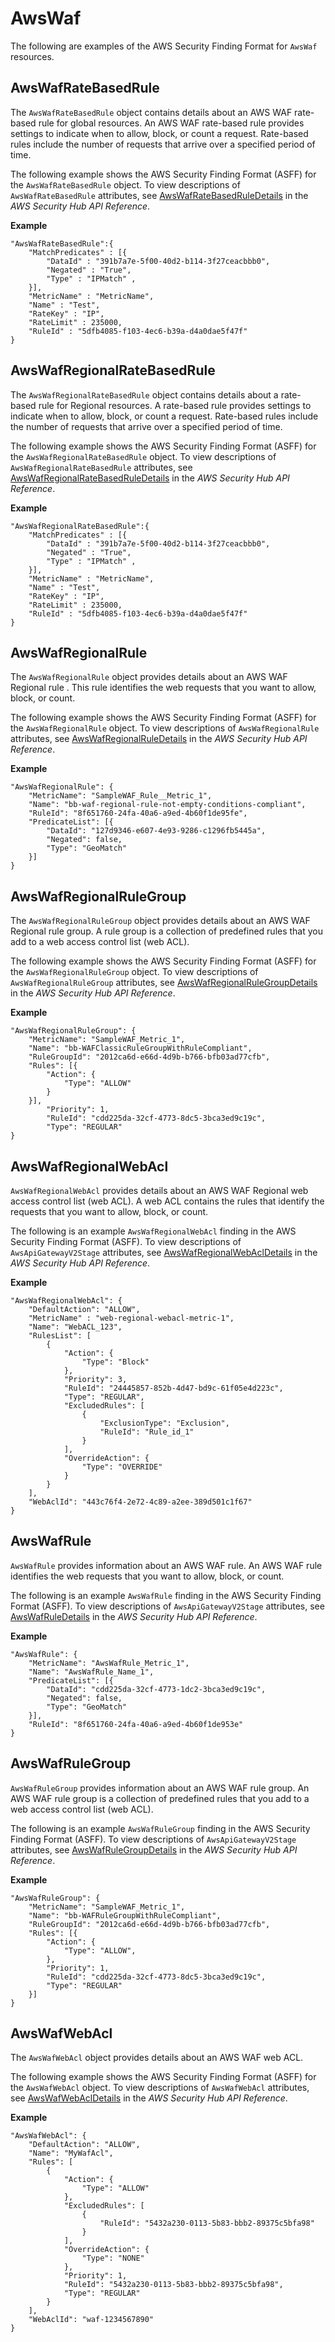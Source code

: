 # AwsWaf<a name="asff-resourcedetails-awswaf"></a>

The following are examples of the AWS Security Finding Format for `AwsWaf` resources\.

## AwsWafRateBasedRule<a name="asff-resourcedetails-awswafratebasedrule"></a>

The `AwsWafRateBasedRule` object contains details about an AWS WAF rate\-based rule for global resources\. An AWS WAF rate\-based rule provides settings to indicate when to allow, block, or count a request\. Rate\-based rules include the number of requests that arrive over a specified period of time\.

The following example shows the AWS Security Finding Format \(ASFF\) for the `AwsWafRateBasedRule` object\. To view descriptions of `AwsWafRateBasedRule` attributes, see [AwsWafRateBasedRuleDetails](https://docs.aws.amazon.com/securityhub/1.0/APIReference/API_AwsWafRateBasedRuleDetails.html) in the *AWS Security Hub API Reference*\.

**Example**

```
"AwsWafRateBasedRule":{
    "MatchPredicates" : [{
        "DataId" : "391b7a7e-5f00-40d2-b114-3f27ceacbbb0",
        "Negated" : "True",
        "Type" : "IPMatch" ,
    }],
    "MetricName" : "MetricName",
    "Name" : "Test",
    "RateKey" : "IP",
    "RateLimit" : 235000,
    "RuleId" : "5dfb4085-f103-4ec6-b39a-d4a0dae5f47f"
}
```

## AwsWafRegionalRateBasedRule<a name="asff-resourcedetails-awswafregionalratebasedrule"></a>

The `AwsWafRegionalRateBasedRule` object contains details about a rate\-based rule for Regional resources\. A rate\-based rule provides settings to indicate when to allow, block, or count a request\. Rate\-based rules include the number of requests that arrive over a specified period of time\.

The following example shows the AWS Security Finding Format \(ASFF\) for the `AwsWafRegionalRateBasedRule` object\. To view descriptions of `AwsWafRegionalRateBasedRule` attributes, see [AwsWafRegionalRateBasedRuleDetails](https://docs.aws.amazon.com/securityhub/1.0/APIReference/API_AwsWafRegionalRateBasedRuleDetails.html) in the *AWS Security Hub API Reference*\.

**Example**

```
"AwsWafRegionalRateBasedRule":{
    "MatchPredicates" : [{
        "DataId" : "391b7a7e-5f00-40d2-b114-3f27ceacbbb0",
        "Negated" : "True",
        "Type" : "IPMatch" ,
    }],
    "MetricName" : "MetricName",
    "Name" : "Test",
    "RateKey" : "IP",
    "RateLimit" : 235000,
    "RuleId" : "5dfb4085-f103-4ec6-b39a-d4a0dae5f47f"
}
```

## AwsWafRegionalRule<a name="asff-resourcedetails-awswafregionalrule"></a>

The `AwsWafRegionalRule` object provides details about an AWS WAF Regional rule \. This rule identifies the web requests that you want to allow, block, or count\.

The following example shows the AWS Security Finding Format \(ASFF\) for the `AwsWafRegionalRule` object\. To view descriptions of `AwsWafRegionalRule` attributes, see [AwsWafRegionalRuleDetails](https://docs.aws.amazon.com/securityhub/1.0/APIReference/API_AwsWafRegionalRuleDetails.html) in the *AWS Security Hub API Reference*\.

**Example**

```
"AwsWafRegionalRule": { 
    "MetricName": "SampleWAF_Rule__Metric_1",
    "Name": "bb-waf-regional-rule-not-empty-conditions-compliant",
    "RuleId": "8f651760-24fa-40a6-a9ed-4b60f1de95fe",
    "PredicateList": [{
        "DataId": "127d9346-e607-4e93-9286-c1296fb5445a",
        "Negated": false,
        "Type": "GeoMatch"
    }]
}
```

## AwsWafRegionalRuleGroup<a name="asff-resourcedetails-awswafregionalrulegroup"></a>

The `AwsWafRegionalRuleGroup` object provides details about an AWS WAF Regional rule group\. A rule group is a collection of predefined rules that you add to a web access control list \(web ACL\)\.

The following example shows the AWS Security Finding Format \(ASFF\) for the `AwsWafRegionalRuleGroup` object\. To view descriptions of `AwsWafRegionalRuleGroup` attributes, see [AwsWafRegionalRuleGroupDetails](https://docs.aws.amazon.com/securityhub/1.0/APIReference/API_AwsWafRegionalRuleGroupDetails.html) in the *AWS Security Hub API Reference*\.

**Example**

```
"AwsWafRegionalRuleGroup": { 
    "MetricName": "SampleWAF_Metric_1",
    "Name": "bb-WAFClassicRuleGroupWithRuleCompliant",
    "RuleGroupId": "2012ca6d-e66d-4d9b-b766-bfb03ad77cfb",
    "Rules": [{
        "Action": {
            "Type": "ALLOW"
        }
    }],
        "Priority": 1,
        "RuleId": "cdd225da-32cf-4773-8dc5-3bca3ed9c19c",
        "Type": "REGULAR"
}
```

## AwsWafRegionalWebAcl<a name="asff-resourcedetails-awswafregionalwebacl"></a>

`AwsWafRegionalWebAcl` provides details about an AWS WAF Regional web access control list \(web ACL\)\. A web ACL contains the rules that identify the requests that you want to allow, block, or count\.

The following is an example `AwsWafRegionalWebAcl` finding in the AWS Security Finding Format \(ASFF\)\. To view descriptions of `AwsApiGatewayV2Stage` attributes, see [AwsWafRegionalWebAclDetails](https://docs.aws.amazon.com/securityhub/1.0/APIReference/API_AwsWafRegionalWebAclDetails.html) in the *AWS Security Hub API Reference*\.

**Example**

```
"AwsWafRegionalWebAcl": {
    "DefaultAction": "ALLOW",
    "MetricName" : "web-regional-webacl-metric-1",
    "Name": "WebACL_123",
    "RulesList": [
        {
            "Action": {
                "Type": "Block"
            },
            "Priority": 3,
            "RuleId": "24445857-852b-4d47-bd9c-61f05e4d223c",
            "Type": "REGULAR",
            "ExcludedRules": [
                {
                    "ExclusionType": "Exclusion",
                    "RuleId": "Rule_id_1"
                }
            ],
            "OverrideAction": {
                "Type": "OVERRIDE"
            }
        }
    ],
    "WebAclId": "443c76f4-2e72-4c89-a2ee-389d501c1f67"
}
```

## AwsWafRule<a name="asff-resourcedetails-awswafrule"></a>

`AwsWafRule` provides information about an AWS WAF rule\. An AWS WAF rule identifies the web requests that you want to allow, block, or count\.

The following is an example `AwsWafRule` finding in the AWS Security Finding Format \(ASFF\)\. To view descriptions of `AwsApiGatewayV2Stage` attributes, see [AwsWafRuleDetails](https://docs.aws.amazon.com/securityhub/1.0/APIReference/API_AwsWafRuleDetails.html) in the *AWS Security Hub API Reference*\.

**Example**

```
"AwsWafRule": {
    "MetricName": "AwsWafRule_Metric_1",
    "Name": "AwsWafRule_Name_1",
    "PredicateList": [{
        "DataId": "cdd225da-32cf-4773-1dc2-3bca3ed9c19c",
        "Negated": false,
        "Type": "GeoMatch"
    }],
    "RuleId": "8f651760-24fa-40a6-a9ed-4b60f1de953e"
}
```

## AwsWafRuleGroup<a name="asff-resourcedetails-awswafrulegroup"></a>

`AwsWafRuleGroup` provides information about an AWS WAF rule group\. An AWS WAF rule group is a collection of predefined rules that you add to a web access control list \(web ACL\)\.

The following is an example `AwsWafRuleGroup` finding in the AWS Security Finding Format \(ASFF\)\. To view descriptions of `AwsApiGatewayV2Stage` attributes, see [AwsWafRuleGroupDetails](https://docs.aws.amazon.com/securityhub/1.0/APIReference/API_AwsWafRuleGroupDetails.html) in the *AWS Security Hub API Reference*\.

**Example**

```
"AwsWafRuleGroup": {
    "MetricName": "SampleWAF_Metric_1",
    "Name": "bb-WAFRuleGroupWithRuleCompliant",
    "RuleGroupId": "2012ca6d-e66d-4d9b-b766-bfb03ad77cfb",
    "Rules": [{
        "Action": {
            "Type": "ALLOW",
        },
        "Priority": 1,
        "RuleId": "cdd225da-32cf-4773-8dc5-3bca3ed9c19c",
        "Type": "REGULAR"
    }]
}
```

## AwsWafWebAcl<a name="asff-resourcedetails-awswafwebacl"></a>

The `AwsWafWebAcl` object provides details about an AWS WAF web ACL\.

The following example shows the AWS Security Finding Format \(ASFF\) for the `AwsWafWebAcl` object\. To view descriptions of `AwsWafWebAcl` attributes, see [AwsWafWebAclDetails](https://docs.aws.amazon.com/securityhub/1.0/APIReference/API_AwsWafWebAclDetails.html) in the *AWS Security Hub API Reference*\.

**Example**

```
"AwsWafWebAcl": {
    "DefaultAction": "ALLOW",
    "Name": "MyWafAcl",
    "Rules": [
        {
            "Action": {
                "Type": "ALLOW"
            },
            "ExcludedRules": [
                {
                    "RuleId": "5432a230-0113-5b83-bbb2-89375c5bfa98"
                }
            ],
            "OverrideAction": {
                "Type": "NONE"
            },
            "Priority": 1,
            "RuleId": "5432a230-0113-5b83-bbb2-89375c5bfa98",
            "Type": "REGULAR"
        }
    ],
    "WebAclId": "waf-1234567890"
}
```